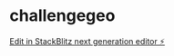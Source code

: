 # challengegeo

[Edit in StackBlitz next generation editor ⚡️](https://stackblitz.com/~/github.com/Tichow/challengegeo)